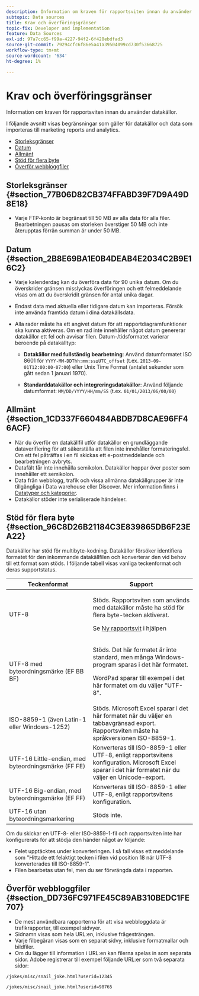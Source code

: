 ```yaml
---
description: Information om kraven för rapportsviten innan du använder datakällor.
subtopic: Data sources
title: Krav och överföringsgränser
topic-fix: Developer and implementation
feature: Data Sources
exl-id: 97a7cc65-f99a-4227-94f2-6f428ebdfad3
source-git-commit: 79294cfc6f86e5a41a39504099cd730f53668725
workflow-type: tm+mt
source-wordcount: '634'
ht-degree: 1%

---
```


# Krav och överföringsgränser

Information om kraven för rapportsviten innan du använder datakällor.

I följande avsnitt visas begränsningar som gäller för datakällor och data som importeras till marketing reports and analytics.

* [Storleksgränser](/help/import/c-data-sources/datasrc-requirements.md#section_77B06D82CB374FFABD39F7D9A49D8E18)
* [Datum](/help/import/c-data-sources/datasrc-requirements.md#section_2B8E69BA1E0B4DEAB4E2034C2B9E16C2)
* [Allmänt](/help/import/c-data-sources/datasrc-requirements.md#section_1CD337F660484ABDB7D8CAE96FF46ACF)
* [Stöd för flera byte](/help/import/c-data-sources/datasrc-requirements.md#section_96C8D26B21184C3E839865DB6F23EA22)
* [Överför webbloggfiler](/help/import/c-data-sources/datasrc-requirements.md#section_DD736FC971FE45C89AB310BEDC1FE707)

## Storleksgränser {#section_77B06D82CB374FFABD39F7D9A49D8E18}

* Varje FTP-konto är begränsat till 50 MB av alla data för alla filer. Bearbetningen pausas om storleken överstiger 50 MB och inte återupptas förrän summan är under 50 MB.

## Datum {#section_2B8E69BA1E0B4DEAB4E2034C2B9E16C2}

* Varje kalenderdag kan du överföra data för 90 unika datum. Om du överskrider gränsen misslyckas överföringen och ett felmeddelande visas om att du överskridit gränsen för antal unika dagar.
* Endast data med aktuella eller tidigare datum kan importeras. Försök inte använda framtida datum i dina datakällsdata.
* Alla rader måste ha ett angivet datum för att rapportdiagramfunktioner ska kunna aktiveras. Om en rad inte innehåller något datum genererar datakällor ett fel och avvisar filen. Datum-/tidsformatet varierar beroende på datakälltyp:

   * **Datakällor med fullständig bearbetning**: Använd datumformatet ISO 8601 för `YYYY-MM-DDThh:mm:ss±UTC_offset` (t.ex. `2013-09-01T12:00:00-07:00`) eller Unix Time Format (antalet sekunder som gått sedan 1 januari 1970).

   * **Standarddatakällor och integreringsdatakällor**: Använd följande datumformat: `MM/DD/YYYY/HH/mm/SS` (t.ex. `01/01/2013/06/00/00`)

## Allmänt {#section_1CD337F660484ABDB7D8CAE96FF46ACF}

* När du överför en datakällfil utför datakällor en grundläggande dataverifiering för att säkerställa att filen inte innehåller formateringsfel. Om ett fel påträffas i en fil skickas ett e-postmeddelande och bearbetningen avbryts.
* Datafält får inte innehålla semikolon. Datakällor hoppar över poster som innehåller ett semikolon.
* Data från webblogg, trafik och vissa allmänna datakällgrupper är inte tillgängliga i Data warehouse eller Discover. Mer information finns i [Datatyper och kategorier](/help/import/c-data-sources/c-datasrc-types/datasrc-categories.md).
* Datakällor stöder inte serialiserade händelser.

## Stöd för flera byte {#section_96C8D26B21184C3E839865DB6F23EA22}

Datakällor har stöd för multibyte-kodning. Datakällor försöker identifiera formatet för den inkommande datakällfilen och konverterar den vid behov till ett format som stöds. I följande tabell visas vanliga teckenformat och deras supportstatus.

<table id="table_F9E685D7EEAB49A9ABAD622AE630EC21"> 
 <thead> 
  <tr> 
   <th colname="col1" class="entry"> Teckenformat </th> 
   <th colname="col2" class="entry"> Support </th> 
  </tr> 
 </thead>
 <tbody> 
  <tr> 
   <td colname="col1"> UTF-8 </td> 
   <td colname="col2"> <p>Stöds. Rapportsviten som används med datakällor måste ha stöd för flera byte-tecken aktiverat. </p> <p>Se <a href="https://experienceleague.adobe.com/docs/analytics/admin/manage-report-suites/new-report-suite/new-report-suite.html"  > Ny rapportsvit</a> i hjälpen </p> </td> 
  </tr> 
  <tr> 
   <td colname="col1"> UTF-8 med byteordningsmärke (EF BB BF) </td> 
   <td colname="col2"> <p>Stöds. Det här formatet är inte standard, men många Windows-program sparas i det här formatet. </p> <p>WordPad sparar till exempel i det här formatet om du väljer "UTF-8". </p> </td> 
  </tr> 
  <tr> 
   <td colname="col1"> ISO-8859-1 (även Latin-1 eller Windows-1252) </td> 
   <td colname="col2"> Stöds. Microsoft Excel sparar i det här formatet när du väljer en tabbavgränsad export. Rapportsviten måste ha språkversionen ISO-8859-1. </td> 
  </tr> 
  <tr> 
   <td colname="col1"> UTF-16 Little-endian, med byteordningsmärke (FF FE) </td> 
   <td colname="col2"> Konverteras till ISO-8859-1 eller UTF-8, enligt rapportsvitens konfiguration. Microsoft Excel sparar i det här formatet när du väljer en Unicode-export. </td> 
  </tr> 
  <tr> 
   <td colname="col1"> UTF-16 Big-endian, med byteordningsmärke (EF FF) </td> 
   <td colname="col2"> Konverteras till ISO-8859-1 eller UTF-8, enligt rapportsvitens konfiguration. </td> 
  </tr> 
  <tr> 
   <td colname="col1"> UTF-16 utan byteordningsmarkering </td> 
   <td colname="col2"> Stöds inte. </td> 
  </tr> 
 </tbody> 
</table>

Om du skickar en UTF-8- eller ISO-8859-1-fil och rapportsviten inte har konfigurerats för att stödja den händer något av följande:

* Felet upptäcktes under konverteringen. I så fall visas ett meddelande som &quot;Hittade ett felaktigt tecken i filen vid position 18 när UTF-8 konverterades till ISO-8859-1&quot;.
* Filen bearbetas utan fel, men du ser förvrängda data i rapporten.

## Överför webbloggfiler {#section_DD736FC971FE45C89AB310BEDC1FE707}

* De mest användbara rapporterna för att visa webbloggdata är trafikrapporter, till exempel sidvyer.
* Sidnamn visas som hela URL:en, inklusive frågesträngen.
* Varje filbegäran visas som en separat sidvy, inklusive formatmallar och bildfiler.
* Om du lägger till information i URL:en kan filerna spelas in som separata sidor. Adobe registrerar till exempel följande URL:er som två separata sidor:

`/jokes/misc/snail_joke.html?userid=12345`

`/jokes/misc/snail_joke.html?userid=98765`
